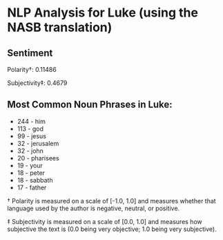 # NLP Analysis for Luke (using the NASB translation)

## Sentiment

Polarity†: 0.11486

Subjectivity‡: 0.4679

## Most Common Noun Phrases in Luke:

 * 244	-  him
 * 113	-  god
 * 99	-  jesus
 * 32	-  jerusalem
 * 32	-  john
 * 20	-  pharisees
 * 19	-  your
 * 18	-  peter
 * 18	-  sabbath
 * 17	-  father


† Polarity is measured on a scale of [-1.0, 1.0] and measures whether that language used by the author is negative, neutral, or positive.

‡ Subjectivity is measured on a scale of [0.0, 1.0] and measures how subjective the text is (0.0 being very objective; 1.0 being very subjective).